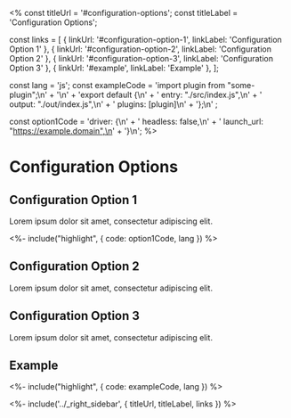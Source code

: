 <%
const titleUrl = '#configuration-options';
const titleLabel = 'Configuration Options';

const links = [
  { linkUrl: '#configuration-option-1', linkLabel: 'Configuration Option 1' },
  { linkUrl: '#configuration-option-2', linkLabel: 'Configuration Option 2' },
  { linkUrl: '#configuration-option-3', linkLabel: 'Configuration Option 3' },
  { linkUrl: '#example', linkLabel: 'Example' },
];

const lang = 'js';
const exampleCode =
  'import plugin from "some-plugin";\n' +
  '\n' +
  'export default {\n' +
  '    entry: "./src/index.js",\n' +
  '    output: "./out/index.js",\n' +
  '    plugins: [plugin]\n' +
  '};\n'
;

const option1Code =
  'driver: {\n' +
  '    headless: false,\n' +
  '    launch_url: "https://example.domain",\n' +
  '}\n';
%>

<div id="content">

# Configuration Options

## Configuration Option 1

Lorem ipsum dolor sit amet, consectetur adipiscing elit.

<%- include("highlight", { code: option1Code, lang }) %>

## Configuration Option 2

Lorem ipsum dolor sit amet, consectetur adipiscing elit.

## Configuration Option 3

Lorem ipsum dolor sit amet, consectetur adipiscing elit.

## Example

<%- include("highlight", { code: exampleCode, lang }) %>

</div>

<%- include('../_right_sidebar', { titleUrl, titleLabel, links }) %>
